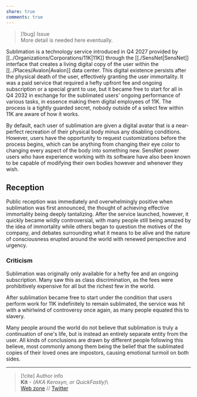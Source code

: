 ```yaml
---  
share: true  
comments: true  
---  
```

> [!bug] Issue  
> More detail is needed here eventually.  
  
Sublimation is a technology service introduced in Q4 2027 provided by [[../Organizations/Corporations/11K|11K]] through the [[./SensNet|SensNet]] interface that creates a living digital copy of the user within the [[../Places/Avalon|Avalon]] data center. This digital existence persists after the physical death of the user, effectively granting the user immortality. It was a paid service that required a hefty upfront fee and ongoing subscription or a special grant to use, but it became free to start for all in Q4 2032 in exchange for the sublimated users' ongoing performance of various tasks, in essence making them digital employees of 11K. The process is a tightly guarded secret, nobody outside of a select few within 11K are aware of how it works.  
  
By default, each user of sublimation are given a digital avatar that is a near-perfect recreation of their physical body minus any disabling conditions. However, users have the opportunity to request customizations before the process begins, which can be anything from changing their eye color to changing every aspect of the body into something new. SensNet power users who have experience working with its software have also been known to be capable of modifying their own bodies however and whenever they wish.  
  
## Reception  
  
Public reception was immediately and overwhelmingly positive when sublimation was first announced, the thought of achieving effective immortality being deeply tantalizing. After the service launched, however, it quickly became wildly controversial, with many people still being amazed by the idea of immortality while others began to question the motives of the company, and debates surrounding what it means to be alive and the nature of consciousness erupted around the world with renewed perspective and urgency.  
  
### Criticism  
  
Sublimation was originally only available for a hefty fee and an ongoing subscription. Many saw this as class discrimination, as the fees were prohibitively expensive for all but the richest few in the world.  
  
After sublimation became free to start under the condition that users perform work for 11K indefinitely to remain sublimated, the service was hit with a whirlwind of controversy once again, as many people equated this to slavery.  
  
Many people around the world do not believe that sublimation is truly a continuation of one's life, but is instead an entirely separate entity from the user. All kinds of conclusions are drawn by different people following this believe, most commonly among them being the belief that the sublimated copies of their loved ones are impostors, causing emotional turmoil on both sides.  
  
-----  
> [!cite] Author info  
> **Kit** - *(AKA Kerosyn, or QuickFastly)*\  
> [Web zone](https://kitabe.link) // [Twitter](https://twitter.com/Kerosyn_)